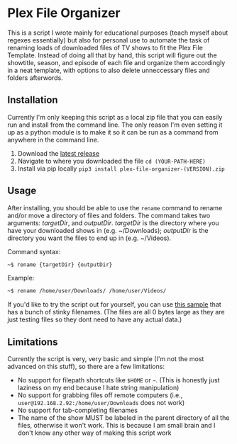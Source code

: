 # Plex File Organizer

This is a script I wrote mainly for educational purposes (teach myself about regexes essentially) but also for personal use to automate the task of renaming loads of downloaded files of TV shows to fit the Plex File Template. Instead of doing all that by hand, this script will figure out the showtitle, season, and episode of each file and organize them accordingly in a neat template, with options to also delete unneccessary files and folders afterwords.

## Installation

Currently I'm only keeping this script as a local zip file that you can easily run and install from the command line. The only reason I'm even setting it up as a python module is to make it so it can be run as a command from anywhere in the command line.

1. Download the [latest release](https://github.com/MilkyIQ/plex-file-organizer/releases "Releases")
2. Navigate to where you downloaded the file `cd (YOUR-PATH-HERE)`
3. Install via pip locally `pip3 install plex-file-organizer-(VERSION).zip`

## Usage

After installing, you should be able to use the `rename` command to rename and/or move a directory of files and folders. The command takes two arguments: *targetDir*, and *outputDir*. *targetDir* is the directory where you have your downloaded shows in (e.g. ~/Downloads); *outputDir* is the directory you want the files to end up in (e.g. ~/Videos).

Command syntax:

```bash
~$ rename {targetDir} {outputDir}
```

Example:

```bash
~$ rename /home/user/Downloads/ /home/user/Videos/
```

If you'd like to try the script out for yourself, you can use [this sample](https://github.com/MilkyIQ/plex-file-organizer/files/9391462/TV.zip) that has a bunch of stinky filenames. (The files are all 0 bytes large as they are just testing files so they dont need to have any actual data.)

## Limitations

Currently the script is very, very basic and simple (I'm not the most advanced on this stuff), so there are a few limitations:

- No support for filepath shortcuts like `$HOME` or `~`. (This is honestly just laziness on my end because I hate string manipulation)
- No support for grabbing files off remote computers (i.e., `user@192.168.2.92:/home/user/Downloads` does not work)
- No support for tab-completing filenames
- The name of the show MUST be labeled in the parent directory of all the files, otherwise it won't work. This is because I am small brain and I don't know any other way of making this script work
